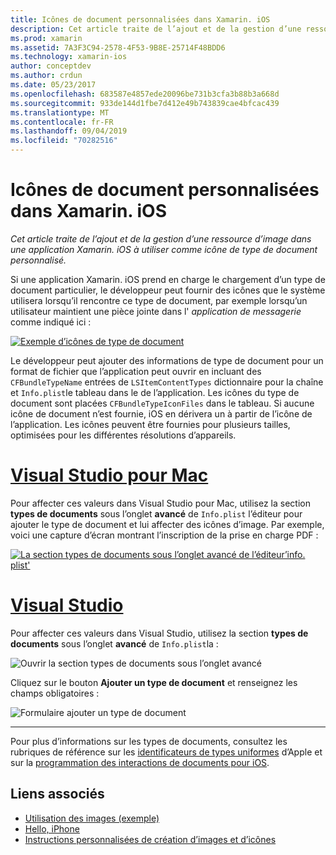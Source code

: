 ```yaml
---
title: Icônes de document personnalisées dans Xamarin. iOS
description: Cet article traite de l’ajout et de la gestion d’une ressource d’image dans une application Xamarin. iOS à utiliser comme icône de type de document personnalisé.
ms.prod: xamarin
ms.assetid: 7A3F3C94-2578-4F53-9B8E-25714F48BDD6
ms.technology: xamarin-ios
author: conceptdev
ms.author: crdun
ms.date: 05/23/2017
ms.openlocfilehash: 683587e4857ede20096be731b3cfa3b88b3a668d
ms.sourcegitcommit: 933de144d1fbe7d412e49b743839cae4bfcac439
ms.translationtype: MT
ms.contentlocale: fr-FR
ms.lasthandoff: 09/04/2019
ms.locfileid: "70282516"
---
```

# <a name="custom-document-icons-in-xamarinios"></a>Icônes de document personnalisées dans Xamarin. iOS

_Cet article traite de l’ajout et de la gestion d’une ressource d’image dans une application Xamarin. iOS à utiliser comme icône de type de document personnalisé._

Si une application Xamarin. iOS prend en charge le chargement d’un type de document particulier, le développeur peut fournir des icônes que le système utilisera lorsqu’il rencontre ce type de document, par exemple lorsqu’un utilisateur maintient une pièce jointe dans l' *application de messagerie* comme indiqué ici :

 [![](custom-document-types-images/17.png "Exemple d’icônes de type de document")](custom-document-types-images/17.png#lightbox)

Le développeur peut ajouter des informations de type de document pour un format de fichier que l’application peut ouvrir en incluant des `CFBundleTypeName` entrées de `LSItemContentTypes` dictionnaire pour la chaîne et `Info.plist`le tableau dans le de l’application. Les icônes du type de document sont placées `CFBundleTypeIconFiles` dans le tableau. Si aucune icône de document n’est fournie, iOS en dérivera un à partir de l’icône de l’application.
Les icônes peuvent être fournies pour plusieurs tailles, optimisées pour les différentes résolutions d’appareils. 

# <a name="visual-studio-for-mactabmacos"></a>[Visual Studio pour Mac](#tab/macos)

Pour affecter ces valeurs dans Visual Studio pour Mac, utilisez la section **types de documents** sous l’onglet **avancé** de `Info.plist` l’éditeur pour ajouter le type de document et lui affecter des icônes d’image. Par exemple, voici une capture d’écran montrant l’inscription de la prise en charge PDF :

 [![](custom-document-types-images/18.png "La section types de documents sous l’onglet avancé de l’éditeur’info. plist'")](custom-document-types-images/18.png#lightbox)
 
# <a name="visual-studiotabwindows"></a>[Visual Studio](#tab/windows)

Pour affecter ces valeurs dans Visual Studio, utilisez la section **types de documents** sous l’onglet **avancé** de `Info.plist`la :

 ![](custom-document-types-images/doc01w.png "Ouvrir la section types de documents sous l’onglet avancé")

Cliquez sur le bouton **Ajouter un type de document** et renseignez les champs obligatoires :

![](custom-document-types-images/doc02w.png "Formulaire ajouter un type de document")

-----


Pour plus d’informations sur les types de documents, consultez les rubriques de référence sur les [identificateurs de types uniformes](https://developer.apple.com/library/ios/#documentation/Miscellaneous/Reference/UTIRef/Articles/System-DeclaredUniformTypeIdentifiers.html) d’Apple et sur la [programmation des interactions de documents pour iOS](https://developer.apple.com/library/ios/#documentation/FileManagement/Conceptual/DocumentInteraction_TopicsForIOS/Introduction/Introduction.html).


## <a name="related-links"></a>Liens associés

- [Utilisation des images (exemple)](https://docs.microsoft.com/samples/xamarin/ios-samples/workingwithimages)
- [Hello, iPhone](~/ios/get-started/hello-ios/index.md)
- [Instructions personnalisées de création d’images et d’icônes](https://developer.apple.com/library/ios/#documentation/UserExperience/Conceptual/MobileHIG/IconsImages/IconsImages.html)
